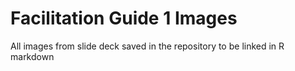 # Facilitation Guide 1 Images
All images from slide deck saved in the repository to be linked in R markdown
